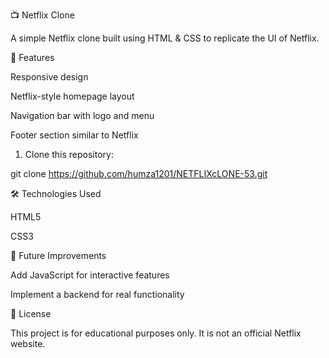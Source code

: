 
📺 Netflix Clone

A simple Netflix clone built using HTML & CSS to replicate the UI of Netflix.

🚀 Features

Responsive design

Netflix-style homepage layout

Navigation bar with logo and menu

Footer section similar to Netflix


1. Clone this repository:

git clone https://github.com/humza1201/NETFLIXcLONE-53.git


🛠 Technologies Used

HTML5

CSS3


🎯 Future Improvements

Add JavaScript for interactive features

Implement a backend for real functionality


📜 License

This project is for educational purposes only. It is not an official Netflix website.
